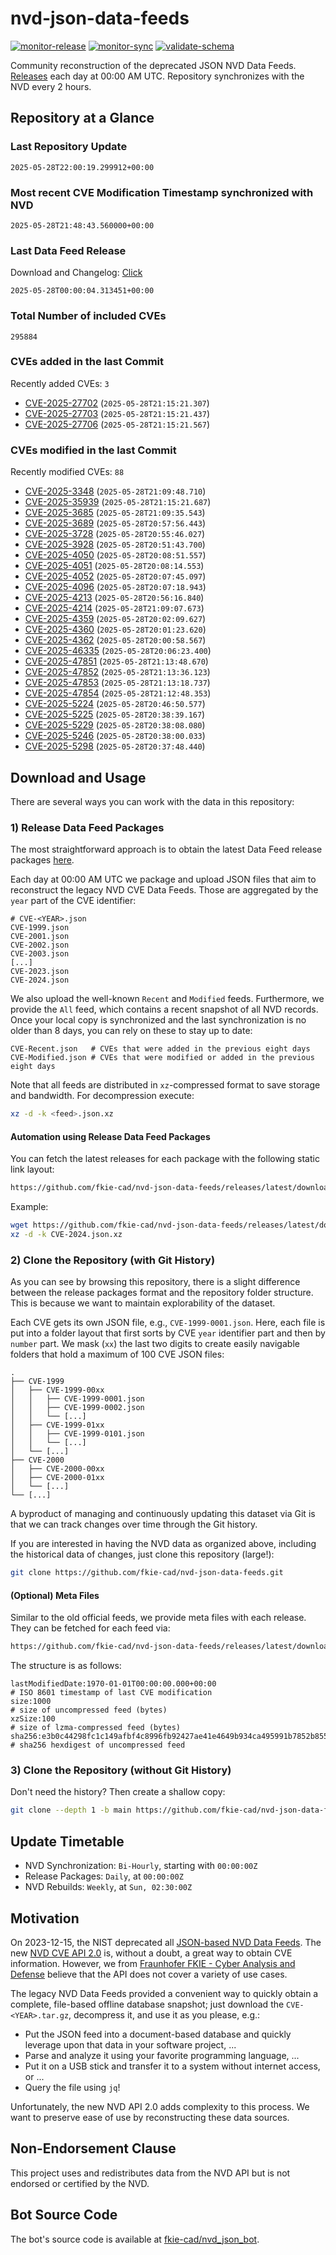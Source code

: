 # nvd-json-data-feeds

[![monitor-release](https://github.com/fkie-cad/nvd-json-data-feeds/actions/workflows/monitor_release.yml/badge.svg)](https://github.com/fkie-cad/nvd-json-data-feeds/actions/workflows/monitor_release.yml)
[![monitor-sync](https://github.com/fkie-cad/nvd-json-data-feeds/actions/workflows/monitor_sync.yml/badge.svg)](https://github.com/fkie-cad/nvd-json-data-feeds/actions/workflows/monitor_sync.yml)
[![validate-schema](https://github.com/fkie-cad/nvd-json-data-feeds/actions/workflows/validate_schema.yml/badge.svg)](https://github.com/fkie-cad/nvd-json-data-feeds/actions/workflows/validate_schema.yml)

Community reconstruction of the deprecated JSON NVD Data Feeds.
[Releases](https://github.com/fkie-cad/nvd-json-data-feeds/releases/latest) each day at 00:00 AM UTC.
Repository synchronizes with the NVD every 2 hours.

## Repository at a Glance

### Last Repository Update

```plain
2025-05-28T22:00:19.299912+00:00
```

### Most recent CVE Modification Timestamp synchronized with NVD

```plain
2025-05-28T21:48:43.560000+00:00
```

### Last Data Feed Release

Download and Changelog: [Click](https://github.com/fkie-cad/nvd-json-data-feeds/releases/latest)

```plain
2025-05-28T00:00:04.313451+00:00
```

### Total Number of included CVEs

```plain
295884
```

### CVEs added in the last Commit

Recently added CVEs: `3`

- [CVE-2025-27702](CVE-2025/CVE-2025-277xx/CVE-2025-27702.json) (`2025-05-28T21:15:21.307`)
- [CVE-2025-27703](CVE-2025/CVE-2025-277xx/CVE-2025-27703.json) (`2025-05-28T21:15:21.437`)
- [CVE-2025-27706](CVE-2025/CVE-2025-277xx/CVE-2025-27706.json) (`2025-05-28T21:15:21.567`)


### CVEs modified in the last Commit

Recently modified CVEs: `88`

- [CVE-2025-3348](CVE-2025/CVE-2025-33xx/CVE-2025-3348.json) (`2025-05-28T21:09:48.710`)
- [CVE-2025-35939](CVE-2025/CVE-2025-359xx/CVE-2025-35939.json) (`2025-05-28T21:15:21.687`)
- [CVE-2025-3685](CVE-2025/CVE-2025-36xx/CVE-2025-3685.json) (`2025-05-28T21:09:35.543`)
- [CVE-2025-3689](CVE-2025/CVE-2025-36xx/CVE-2025-3689.json) (`2025-05-28T20:57:56.443`)
- [CVE-2025-3728](CVE-2025/CVE-2025-37xx/CVE-2025-3728.json) (`2025-05-28T20:55:46.027`)
- [CVE-2025-3928](CVE-2025/CVE-2025-39xx/CVE-2025-3928.json) (`2025-05-28T20:51:43.700`)
- [CVE-2025-4050](CVE-2025/CVE-2025-40xx/CVE-2025-4050.json) (`2025-05-28T20:08:51.557`)
- [CVE-2025-4051](CVE-2025/CVE-2025-40xx/CVE-2025-4051.json) (`2025-05-28T20:08:14.553`)
- [CVE-2025-4052](CVE-2025/CVE-2025-40xx/CVE-2025-4052.json) (`2025-05-28T20:07:45.097`)
- [CVE-2025-4096](CVE-2025/CVE-2025-40xx/CVE-2025-4096.json) (`2025-05-28T20:07:18.943`)
- [CVE-2025-4213](CVE-2025/CVE-2025-42xx/CVE-2025-4213.json) (`2025-05-28T20:56:16.840`)
- [CVE-2025-4214](CVE-2025/CVE-2025-42xx/CVE-2025-4214.json) (`2025-05-28T21:09:07.673`)
- [CVE-2025-4359](CVE-2025/CVE-2025-43xx/CVE-2025-4359.json) (`2025-05-28T20:02:09.627`)
- [CVE-2025-4360](CVE-2025/CVE-2025-43xx/CVE-2025-4360.json) (`2025-05-28T20:01:23.620`)
- [CVE-2025-4362](CVE-2025/CVE-2025-43xx/CVE-2025-4362.json) (`2025-05-28T20:00:58.567`)
- [CVE-2025-46335](CVE-2025/CVE-2025-463xx/CVE-2025-46335.json) (`2025-05-28T20:06:23.400`)
- [CVE-2025-47851](CVE-2025/CVE-2025-478xx/CVE-2025-47851.json) (`2025-05-28T21:13:48.670`)
- [CVE-2025-47852](CVE-2025/CVE-2025-478xx/CVE-2025-47852.json) (`2025-05-28T21:13:36.123`)
- [CVE-2025-47853](CVE-2025/CVE-2025-478xx/CVE-2025-47853.json) (`2025-05-28T21:13:18.737`)
- [CVE-2025-47854](CVE-2025/CVE-2025-478xx/CVE-2025-47854.json) (`2025-05-28T21:12:48.353`)
- [CVE-2025-5224](CVE-2025/CVE-2025-52xx/CVE-2025-5224.json) (`2025-05-28T20:46:50.577`)
- [CVE-2025-5225](CVE-2025/CVE-2025-52xx/CVE-2025-5225.json) (`2025-05-28T20:38:39.167`)
- [CVE-2025-5229](CVE-2025/CVE-2025-52xx/CVE-2025-5229.json) (`2025-05-28T20:38:08.080`)
- [CVE-2025-5246](CVE-2025/CVE-2025-52xx/CVE-2025-5246.json) (`2025-05-28T20:38:00.033`)
- [CVE-2025-5298](CVE-2025/CVE-2025-52xx/CVE-2025-5298.json) (`2025-05-28T20:37:48.440`)


## Download and Usage

There are several ways you can work with the data in this repository:

### 1) Release Data Feed Packages

The most straightforward approach is to obtain the latest Data Feed release packages [here](https://github.com/fkie-cad/nvd-json-data-feeds/releases/latest).

Each day at 00:00 AM UTC we package and upload JSON files that aim to reconstruct the legacy NVD CVE Data Feeds.
Those are aggregated by the `year` part of the CVE identifier:

```
# CVE-<YEAR>.json
CVE-1999.json
CVE-2001.json
CVE-2002.json
CVE-2003.json
[...]
CVE-2023.json
CVE-2024.json
```

We also upload the well-known `Recent` and `Modified` feeds.
Furthermore, we provide the `All` feed, which contains a recent snapshot of all NVD records.
Once your local copy is synchronized and the last synchronization is no older than 8 days, you can rely on these to stay up to date:

```plain
CVE-Recent.json   # CVEs that were added in the previous eight days
CVE-Modified.json # CVEs that were modified or added in the previous eight days
```

Note that all feeds are distributed in `xz`-compressed format to save storage and bandwidth.
For decompression execute:

```sh
xz -d -k <feed>.json.xz
```

#### Automation using Release Data Feed Packages

You can fetch the latest releases for each package with the following static link layout:

```sh
https://github.com/fkie-cad/nvd-json-data-feeds/releases/latest/download/CVE-<YEAR>.json.xz
```

Example:

```sh
wget https://github.com/fkie-cad/nvd-json-data-feeds/releases/latest/download/CVE-2024.json.xz
xz -d -k CVE-2024.json.xz
```

### 2) Clone the Repository (with Git History)

As you can see by browsing this repository, there is a slight difference between the release packages format and the repository folder structure.
This is because we want to maintain explorability of the dataset.

Each CVE gets its own JSON file, e.g., `CVE-1999-0001.json`.
Here, each file is put into a folder layout that first sorts by CVE `year` identifier part and then by `number` part.
We mask (`xx`) the last two digits to create easily navigable folders that hold a maximum of 100 CVE JSON files:

```plain
.
├── CVE-1999
│   ├── CVE-1999-00xx
│   │   ├── CVE-1999-0001.json
│   │   ├── CVE-1999-0002.json
│   │   └── [...]
│   ├── CVE-1999-01xx
│   │   ├── CVE-1999-0101.json
│   │   └── [...]
│   └── [...]
├── CVE-2000
│   ├── CVE-2000-00xx
│   ├── CVE-2000-01xx
│   └── [...]
└── [...]
```

A byproduct of managing and continuously updating this dataset via Git is that we can track changes over time through the Git history.

If you are interested in having the NVD data as organized above, including the historical data of changes, just clone this repository (large!):

```sh
git clone https://github.com/fkie-cad/nvd-json-data-feeds.git
```

#### (Optional) Meta Files

Similar to the old official feeds, we provide meta files with each release. They can be fetched for each feed via:

```sh
https://github.com/fkie-cad/nvd-json-data-feeds/releases/latest/download/CVE-<YEAR>.meta
```

The structure is as follows:

```plain
lastModifiedDate:1970-01-01T00:00:00.000+00:00                          # ISO 8601 timestamp of last CVE modification
size:1000                                                               # size of uncompressed feed (bytes)
xzSize:100                                                              # size of lzma-compressed feed (bytes)
sha256:e3b0c44298fc1c149afbf4c8996fb92427ae41e4649b934ca495991b7852b855 # sha256 hexdigest of uncompressed feed
```

### 3) Clone the Repository (without Git History)

Don't need the history? Then create a shallow copy:

```sh
git clone --depth 1 -b main https://github.com/fkie-cad/nvd-json-data-feeds.git
```


## Update Timetable

* NVD Synchronization: `Bi-Hourly`, starting with `00:00:00Z`
* Release Packages: `Daily`, at `00:00:00Z`
* NVD Rebuilds: `Weekly`, at `Sun, 02:30:00Z`


## Motivation

On 2023-12-15, the NIST deprecated all [JSON-based NVD Data Feeds](https://nvd.nist.gov/vuln/data-feeds#divRetirementBanner-1).
The new [NVD CVE API 2.0](https://nvd.nist.gov/developers/vulnerabilities) is, without a doubt, a great way to obtain CVE information.
However, we from [Fraunhofer FKIE - Cyber Analysis and Defense](https://www.fkie.fraunhofer.de/en/departments/cad.html) believe that the API does not cover a variety of use cases.

The legacy NVD Data Feeds provided a convenient way to quickly obtain a complete, file-based offline database snapshot; just download the `CVE-<YEAR>.tar.gz`, decompress it, and use it as you please, e.g.:

- Put the JSON feed into a document-based database and quickly leverage upon that data in your software project, ...
- Parse and analyze it using your favorite programming language, ...
- Put it on a USB stick and transfer it to a system without internet access, or ...
- Query the file using `jq`!

Unfortunately, the new NVD API 2.0 adds complexity to this process.
We want to preserve ease of use by reconstructing these data sources.

## Non-Endorsement Clause

This project uses and redistributes data from the NVD API but is not endorsed or certified by the NVD.

## Bot Source Code

The bot's source code is available at [fkie-cad/nvd\_json\_bot](https://github.com/fkie-cad/nvd_json_bot).